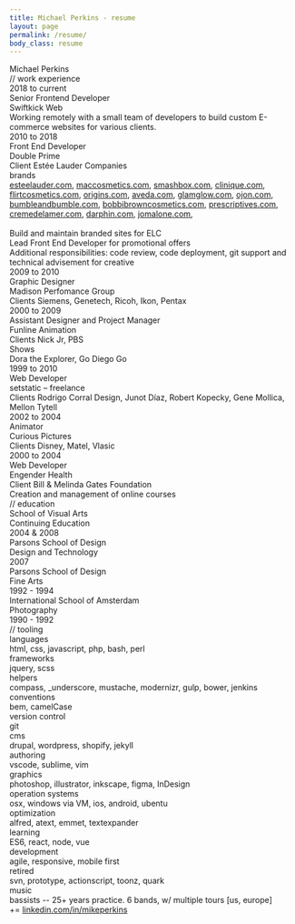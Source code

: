```yaml
---
title: Michael Perkins - resume
layout: page
permalink: /resume/
body_class: resume
---
```


<div id="container" class="resume">
  <div class="info">
    <div class="info__name">Michael Perkins</div>
  </div>

  <div class="job__header">// work experience</div>

  <div class="job">
    <div class="job__date">2018 to current</div>
    <div class="frame">
      <div class="job__position">Senior Frontend Developer</div>
      <div class="job__employer">Swiftkick Web</div>
      <div class="job__clients"><span class="job__clients__title"></span></div>
      <div class="job__details">
        <div class="job__details__title"></div>
        <div class="job__details__detail">Working remotely with a small team of developers to build custom E-commerce websites for various clients.</div>
      </div>
    </div>
  </div>

  <div class="job">
    <div class="job__date">2010 to 2018</div>
    <div class="frame">
      <div class="job__position">Front End Developer</div>
      <div class="job__employer">Double Prime</div>
      <div class="job__clients"><span class="job__clients__title">Client </span>Estée Lauder Companies</div>
      <div class="job__details">
        <div class="job__details__title">brands</div>
        <div class="job__details__detail"><a href="http://www.esteelauder.com">esteelauder.com</a>, <a href="http://www.maccosmetics.com">maccosmetics.com</a>, <a href="http://www.smashbox.com">smashbox.com</a>, <a href="http://www.clinique.com">clinique.com</a>, <a href="http://www.flirtcosmetics.com">flirtcosmetics.com</a>, <a href="http://www.origins.com">origins.com</a>, <a href="http://www.aveda.com">aveda.com</a>, <a href="http://www.glamglow.com">glamglow.com</a>, <a href="http://www.ojon.com">ojon.com</a>, <a href="http://www.bumbleandbumble.com">bumbleandbumble.com</a>, <a href="http://www.bobbibrowncosmetics.com">bobbibrowncosmetics.com</a>, <a href="http://www.prescriptives.com">prescriptives.com</a>, <a href="http://www.cremedelamer.com">cremedelamer.com</a>, <a href="http://www.darphin.com">darphin.com</a>, <a href="http://www.jomalone.com">jomalone.com</a>, <br><br>Build and maintain branded sites for ELC <br>Lead Front End Developer for promotional offers <br>Additional responsibilities: code review, code deployment, git support and technical advisement for creative</div>
      </div>
    </div>
  </div>

  <div class="job">
    <div class="job__date">2009 to 2010</div>
    <div class="frame">
      <div class="job__position">Graphic Designer</div>
      <div class="job__employer">Madison Perfomance Group</div>
      <div class="job__clients"><span class="job__clients__title">Clients </span>Siemens, Genetech, Ricoh, Ikon, Pentax</div>
      <div class="job__details">
        <div class="job__details__title"></div>
        <div class="job__details__detail"></div>
      </div>
    </div>
  </div>

  <div class="job">
    <div class="job__date">2000 to 2009</div>
    <div class="frame">
      <div class="job__position">Assistant Designer and Project Manager</div>
      <div class="job__employer">Funline Animation</div>
      <div class="job__clients"><span class="job__clients__title">Clients </span>Nick Jr, PBS</div>
      <div class="job__details">
        <div class="job__details__title">Shows</div>
        <div class="job__details__detail">Dora the Explorer, Go Diego Go</div>
      </div>
    </div>
  </div>

  <div class="job">
    <div class="job__date">1999 to 2010</div>
    <div class="frame">
      <div class="job__position">Web Developer</div>
      <div class="job__employer">setstatic – freelance</div>
      <div class="job__clients"><span class="job__clients__title">Clients </span>Rodrigo Corral Design, Junot Díaz, Robert Kopecky, Gene Mollica, Mellon Tytell</div>
      <div class="job__details">
        <div class="job__details__title"></div>
        <div class="job__details__detail"></div>
      </div>
    </div>
  </div>

  <div class="job">
    <div class="job__date">2002 to 2004</div>
    <div class="frame">
      <div class="job__position">Animator</div>
      <div class="job__employer">Curious Pictures</div>
      <div class="job__clients"><span class="job__clients__title">Clients </span>Disney, Matel, Vlasic</div>
      <div class="job__details">
        <div class="job__details__title"></div>
        <div class="job__details__detail"></div>
      </div>
    </div>
  </div>

  <div class="job">
    <div class="job__date">2000 to 2004</div>
    <div class="frame">
      <div class="job__position">Web Developer</div>
      <div class="job__employer">Engender Health</div>
      <div class="job__clients"><span class="job__clients__title">Client </span>Bill &amp; Melinda Gates Foundation</div>
      <div class="job__details">
        <div class="job__details__title"></div>
        <div class="job__details__detail">Creation and management of online courses</div>
      </div>
    </div>
  </div>

  <div class="education__header">// education</div>
  <div class="education">
    <div class="frame">
      <div class="education__school">School of Visual Arts</div>
      <div class="education__study">Continuing Education</div>
      <div class="education__dates">2004 &amp; 2008</div>
    </div>
  </div>

  <div class="education">
    <div class="frame">
      <div class="education__school">Parsons School of Design</div>
      <div class="education__study">Design and Technology</div>
      <div class="education__dates">2007</div>
    </div>
  </div>

  <div class="education">
    <div class="frame">
      <div class="education__school">Parsons School of Design</div>
      <div class="education__study">Fine Arts</div>
      <div class="education__dates">1992 - 1994</div>
    </div>
  </div>

  <div class="education">
    <div class="frame">
      <div class="education__school">International School of Amsterdam</div>
      <div class="education__study">Photography</div>
      <div class="education__dates">1990 - 1992</div>
    </div>
  </div>

  <div class="tools__header">// tooling</div>
  <div class="tools">
    <div class="frame">
      <div class="tools__section">languages</div>
      <div class="tools__description">html, css, javascript, php, bash, perl</div>
    </div>
  </div>

  <div class="tools">
    <div class="frame">
      <div class="tools__section">frameworks</div>
      <div class="tools__description">jquery, scss</div>
    </div>
  </div>

  <div class="tools">
    <div class="frame">
      <div class="tools__section">helpers</div>
      <div class="tools__description">compass, _underscore, mustache, modernizr, gulp, bower, jenkins</div>
    </div>
  </div>

  <div class="tools">
    <div class="frame">
      <div class="tools__section">conventions</div>
      <div class="tools__description">bem, camelCase</div>
    </div>
  </div>

  <div class="tools">
    <div class="frame">
      <div class="tools__section">version control</div>
      <div class="tools__description">git</div>
    </div>
  </div>

  <div class="tools">
    <div class="frame">
      <div class="tools__section">cms</div>
      <div class="tools__description">drupal, wordpress, shopify, jekyll</div>
    </div>
  </div>

  <div class="tools">
    <div class="frame">
      <div class="tools__section">authoring</div>
      <div class="tools__description">vscode, sublime, vim</div>
    </div>
  </div>

  <div class="tools">
    <div class="frame">
      <div class="tools__section">graphics</div>
      <div class="tools__description">photoshop, illustrator, inkscape, figma, InDesign</div>
    </div>
  </div>

  <div class="tools">
    <div class="frame">
      <div class="tools__section">operation systems</div>
      <div class="tools__description">osx, windows via VM, ios, android, ubentu</div>
    </div>
  </div>

  <div class="tools">
    <div class="frame">
      <div class="tools__section">optimization</div>
      <div class="tools__description">alfred, atext, emmet, textexpander</div>
    </div>
  </div>

  <div class="tools">
    <div class="frame">
      <div class="tools__section">learning</div>
      <div class="tools__description">ES6, react, node, vue</div>
    </div>
  </div>

  <div class="tools">
    <div class="frame">
      <div class="tools__section">development</div>
      <div class="tools__description">agile, responsive, mobile first</div>
    </div>
  </div>

  <div class="tools">
    <div class="frame">
      <div class="tools__section">retired</div>
      <div class="tools__description">svn, prototype, actionscript, toonz, quark</div>
    </div>
  </div>

  <div class="tools">
    <div class="frame">
      <div class="tools__section">music</div>
      <div class="tools__description">bassists -- 25+ years practice. 6 bands, w/ multiple tours [us, europe]</div>
    </div>
  </div>

</div>

<div class="linkedin">
  += <a href="http://www.linkedin.com/in/mikeperkins">linkedin.com/in/mikeperkins</a>
</div>

<!-- templates -->
<script type="text/template" id="info">
  <div class="info">
    <div class="info__name"><%= name %></div>
  </div>
</script>

<script type="text/template" id="job">
  <div class="job">
    <div class="job__date"><%= from %> to <%= to %></div>
    <div class="frame">
      <div class="job__position"><%= position %></div>
      <div class="job__employer"><%= employer %></div>
      <div class="job__clients"><span class="job__clients__title"><%= clientTitle %> </span><%= clients %></div>
      <div class="job__details">
        <div class="job__details__title"><%= details.title %></div>
        <div class="job__details__detail"><%= details.detail %></div>
      </div>
    </div>
  </div>
</script>

<script type="text/template" id="education">
  <div class="education">
    <div class="frame">
      <div class="education__school"><%= school %></div>
      <div class="education__study"><%= study %></div>
      <div class="education__dates"><%= dates %></div>
    </div>
  </div>
</script>

<script type="text/template" id="tools">
  <div class="tools">
    <div class="frame">
      <div class="tools__section"><%= section %></div>
      <div class="tools__description"><%= description %></div>
    </div>
  </div>
</script>



